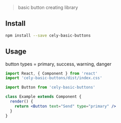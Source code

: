 > basic button creating library

## Install

```bash
npm install --save cely-basic-buttons
```

## Usage

button types = primary, success, warning, danger

```jsx
import React, { Component } from 'react'
import 'cely-basic-buttons/dist/index.css'

import Button from 'cely-basic-buttons'

class Example extends Component {
  render() {
    return <Button text="Send" type="primary" />
  }
}